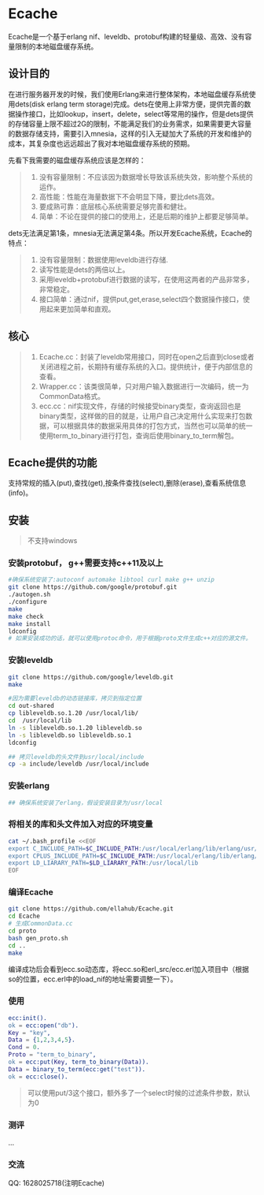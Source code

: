 # Ecache
Ecache是一个基于erlang nif、leveldb、protobuf构建的轻量级、高效、没有容量限制的本地磁盘缓存系统。

## 设计目的
在进行服务器开发的时候，我们使用Erlang来进行整体架构，本地磁盘缓存系统使用dets(disk erlang term storage)完成。dets在使用上非常方便，提供完善的数据操作接口，比如lookup，insert，delete，select等常用的操作，但是dets提供的存储容量上限不超过2G的限制，不能满足我们的业务需求，如果需要更大容量的数据存储支持，需要引入mnesia，这样的引入无疑加大了系统的开发和维护的成本，其复杂度也远远超出了我对本地磁盘缓存系统的预期。

先看下我需要的磁盘缓存系统应该是怎样的：

> 1. 没有容量限制：不应该因为数据增长导致该系统失效，影响整个系统的运作。
> 2. 高性能：性能在海量数据下不会明显下降，要比dets高效。
> 3. 要成熟可靠：底层核心系统需要足够完善和健壮。
> 4. 简单：不论在提供的接口的使用上，还是后期的维护上都要足够简单。

dets无法满足第1条，mnesia无法满足第4条。所以开发Ecache系统，Ecache的特点：

> 1. 没有容量限制：数据使用leveldb进行存储.
> 2. 读写性能是dets的两倍以上。
> 3. 采用leveldb+protobuf进行数据的读写，在使用这两者的产品非常多，非常稳定。
> 4. 接口简单：通过nif，提供put,get,erase,select四个数据操作接口，使用起来更加简单和直观。

## 核心

> 1. Ecache.cc：封装了leveldb常用接口，同时在open之后直到close或者关闭进程之前，长期持有缓存系统的入口。提供统计，便于内部信息的查看。
> 2. Wrapper.cc：该类很简单，只对用户输入数据进行一次编码，统一为CommonData格式。
> 3. ecc.cc：nif实现文件，存储的时候接受binary类型，查询返回也是binary类型，这样做的目的就是，让用户自己决定用什么实现来打包数据，可以根据具体的数据采用具体的打包方式，当然也可以简单的统一使用term_to_binary进行打包，查询后使用binary_to_term解包。

## Ecache提供的功能

支持常规的插入(put),查找(get),按条件查找(select),删除(erase),查看系统信息(info)。

## 安装

> 不支持windows

### 安装protobuf， g++需要支持c++11及以上

```bash
#确保系统安装了:autoconf automake libtool curl make g++ unzip
git clone https://github.com/google/protobuf.git
./autogen.sh
./configure
make
make check
make install
ldconfig
# 如果安装成功的话，就可以使用protoc命令，用于根据proto文件生成c++对应的源文件。
```

### 安装leveldb

```bash
git clone https://github.com/google/leveldb.git
make

#因为需要leveldb的动态链接库，拷贝到指定位置
cd out-shared
cp libleveldb.so.1.20 /usr/local/lib/
cd  /usr/local/lib
ln -s libleveldb.so.1.20 libleveldb.so
ln -s libleveldb.so libleveldb.so.1 
ldconfig

## 拷贝leveldb的头文件到usr/local/include
cp -a include/leveldb /usr/local/include
```

### 安装erlang

```bash
## 确保系统安装了erlang，假设安装目录为/usr/local
```

### 将相关的库和头文件加入对应的环境变量

```bash
cat ~/.bash_profile <<EOF
export C_INCLUDE_PATH=$C_INCLUDE_PATH:/usr/local/erlang/lib/erlang/usr/include:/usr/local/include/leveldb
export CPLUS_INCLUDE_PATH=$C_INCLUDE_PATH:/usr/local/erlang/lib/erlang/usr/include:/usr/local/include/leveldb
export LD_LIARARY_PATH=$LD_LIARARY_PATH:/usr/local/lib
EOF
```

### 编译Ecache

```bash
git clone https://github.com/ellahub/Ecache.git
cd Ecache
# 生成CommonData.cc
cd proto
bash gen_proto.sh
cd ..
make
```

编译成功后会看到ecc.so动态库，将ecc.so和erl_src/ecc.erl加入项目中（根据so的位置，ecc.erl中的load_nif的地址需要调整一下）。

### 使用

```erlang
ecc:init().
ok = ecc:open("db").
Key = "key",
Data = {1,2,3,4,5}.
Cond = 0.
Proto = "term_to_binary",
ok = ecc:put(Key, term_to_binary(Data)).
Data = binary_to_term(ecc:get("test")).
ok = ecc:close().
```

> 可以使用put/3这个接口，额外多了一个select时候的过滤条件参数，默认为0

### 测评
...

### 交流
QQ: 1628025718(注明Ecache)
